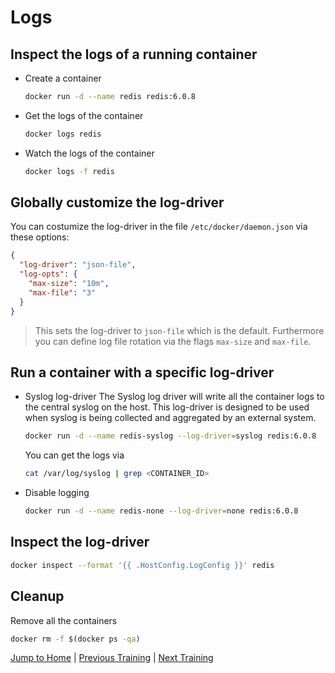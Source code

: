 # Logs

## Inspect the logs of a running container

* Create a container
  ```bash
  docker run -d --name redis redis:6.0.8
  ```

* Get the logs of the container
  ```bash
  docker logs redis
  ```

* Watch the logs of the container
  ```bash
  docker logs -f redis
  ```

## Globally customize the log-driver 
You can costumize the log-driver in the file `/etc/docker/daemon.json` via these options:
```json
{
  "log-driver": "json-file",
  "log-opts": {
    "max-size": "10m",
    "max-file": "3" 
  }
}
```
>This sets the log-driver to `json-file` which is the default. Furthermore you can define log file rotation via the flags `max-size` and `max-file`.

## Run a container with a specific log-driver
* Syslog log-driver
  The Syslog log driver will write all the container logs to the central syslog on the host. This log-driver is designed to be used when syslog is being collected and aggregated by an external system.
  ```bash
  docker run -d --name redis-syslog --log-driver=syslog redis:6.0.8
  ```

  You can get the logs via
  ```bash
  cat /var/log/syslog | grep <CONTAINER_ID>
  ```

* Disable logging
  ```bash
  docker run -d --name redis-none --log-driver=none redis:6.0.8
  ```

## Inspect the log-driver
```bash
docker inspect --format '{{ .HostConfig.LogConfig }}' redis
```

## Cleanup
Remove all the containers
```bash
docker rm -f $(docker ps -qa)
```

[Jump to Home](../README.md) | [Previous Training](../14_multistaged-builds/README.md) | [Next Training](../16_networking/README.md)